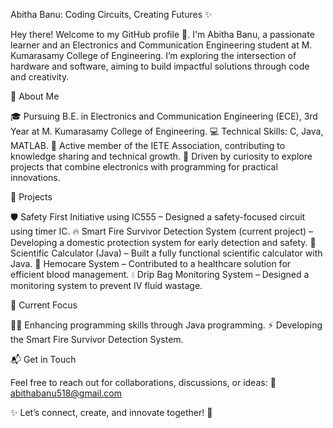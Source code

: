 Abitha Banu: Coding Circuits, Creating Futures ✨

Hey there! Welcome to my GitHub profile 👋. I'm Abitha Banu, a passionate learner and an Electronics and Communication Engineering student at M. Kumarasamy College of Engineering. I’m exploring the intersection of hardware and software, aiming to build impactful solutions through code and creativity.

🚀 About Me

🎓 Pursuing B.E. in Electronics and Communication Engineering (ECE), 3rd Year at M. Kumarasamy College of Engineering.
💻 Technical Skills: C, Java, MATLAB.
📡 Active member of the IETE Association, contributing to knowledge sharing and technical growth.
🌟 Driven by curiosity to explore projects that combine electronics with programming for practical innovations.

🔬 Projects

🛡️ Safety First Initiative using IC555 – Designed a safety-focused circuit using timer IC.
🔥 Smart Fire Survivor Detection System (current project) – Developing a domestic protection system for early detection and safety.
🧮 Scientific Calculator (Java) – Built a fully functional scientific calculator with Java.
💉 Hemocare System – Contributed to a healthcare solution for efficient blood management.
💧 Drip Bag Monitoring System – Designed a monitoring system to prevent IV fluid wastage.

🎯 Current Focus

👩‍💻 Enhancing programming skills through Java programming.
⚡ Developing the Smart Fire Survivor Detection System.

📬 Get in Touch

Feel free to reach out for collaborations, discussions, or ideas:
📧 abithabanu518@gmail.com

✨ Let’s connect, create, and innovate together! 🚀
